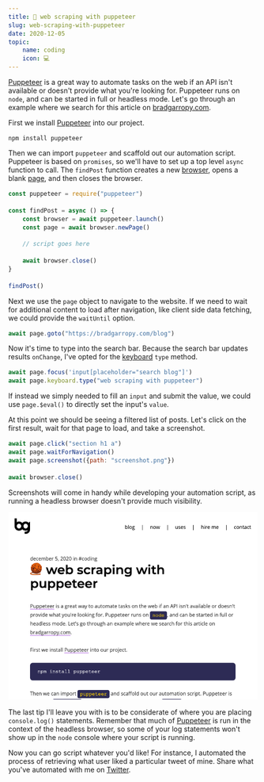 ```yaml
---
title: 🧶 web scraping with puppeteer
slug: web-scraping-with-puppeteer
date: 2020-12-05
topic:
    name: coding
    icon: 💻
---
```


[Puppeteer][puppeteer] is a great way to automate tasks on the web if an API isn't available or doesn't provide what you're looking for. Puppeteer runs on `node`, and can be started in full or headless mode. Let's go through an example where we search for this article on [bradgarropy.com][website].

First we install [Puppeteer][puppeteer] into our project.

```shell
npm install puppeteer
```

Then we can import `puppeteer` and scaffold out our automation script. Puppeteer is based on `promises`, so we'll have to set up a top level `async` function to call. The `findPost` function creates a new [browser][browser], opens a blank [page][page], and then closes the browser.

```javascript
const puppeteer = require("puppeteer")

const findPost = async () => {
    const browser = await puppeteer.launch()
    const page = await browser.newPage()

    // script goes here

    await browser.close()
}

findPost()
```

Next we use the `page` object to navigate to the website. If we need to wait for additional content to load after navigation, like client side data fetching, we could provide the `waitUntil` option.

```javascript
await page.goto("https://bradgarropy.com/blog")
```

Now it's time to type into the search bar. Because the search bar updates results `onChange`, I've opted for the [keyboard][keyboard] `type` method.

```javascript
await page.focus('input[placeholder="search blog"]')
await page.keyboard.type("web scraping with puppeteer")
```

If instead we simply needed to fill an `input` and submit the value, we could use `page.$eval()` to directly set the input's `value`.

At this point we should be seeing a filtered list of posts. Let's click on the first result, wait for that page to load, and take a screenshot.

```javascript
await page.click("section h1 a")
await page.waitForNavigation()
await page.screenshot({path: "screenshot.png"})

await browser.close()
```

Screenshots will come in handy while developing your automation script, as running a headless browser doesn't provide much visibility.

![web scraping with puppeteer][screenshot]

The last tip I'll leave you with is to be considerate of where you are placing `console.log()` statements. Remember that much of [Puppeteer][puppeteer] is run in the context of the headless browser, so some of your log statements won't show up in the `node` console where your script is running.

Now you can go script whatever you'd like! For instance, I automated the process of retrieving what user liked a particular tweet of mine. Share what you've automated with me on [Twitter][twitter].

[screenshot]: images/screenshot.png
[twitter]: https://twitter.com/bradgarropy
[keyboard]: https://pptr.dev/#?product=Puppeteer&version=v5.5.0&show=api-class-keyboard
[page]: https://pptr.dev/#?product=Puppeteer&version=v5.5.0&show=api-class-page
[browser]: https://pptr.dev/#?product=Puppeteer&version=v5.5.0&show=api-class-browser
[website]: https://bradgarropy.com
[puppeteer]: https://pptr.dev
